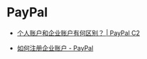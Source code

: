 # PayPal





* [个人账户和企业账户有何区别？ | PayPal C2](https://www.paypal.com/c2/cshelp/article/%E4%B8%AA%E4%BA%BA%E8%B4%A6%E6%88%B7%E5%92%8C%E4%BC%81%E4%B8%9A%E8%B4%A6%E6%88%B7%E6%9C%89%E4%BD%95%E5%8C%BA%E5%88%AB%EF%BC%9F-help318)

* [如何注册企业账户 - PayPal](https://www.paypal.com/c2/webapps/mpp/how-to-guides/sign-up-business-account)